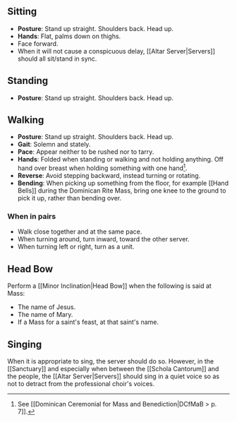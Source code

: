 ## Sitting
- **Posture**: Stand up straight. Shoulders back. Head up.
- **Hands**: Flat, palms down on thighs.
- Face forward.
- When it will not cause a conspicuous delay, [[Altar Server|Servers]] should all sit/stand in sync.

## Standing
- **Posture**: Stand up straight. Shoulders back. Head up.

## Walking
- **Posture**: Stand up straight. Shoulders back. Head up.
- **Gait**: Solemn and stately.
- **Pace**: Appear neither to be rushed nor to tarry.
- **Hands**: Folded when standing or walking and not holding anything. Off hand over breast when holding something with one hand[^hands].
- **Reverse**: Avoid stepping backward, instead turning or rotating.
- **Bending**: When picking up something from the floor, for example [[Hand Bells]] during the Dominican Rite Mass, bring one knee to the ground to pick it up, rather than bending over.

[^hands]: See [[Dominican Ceremonial for Mass and Benediction|DCfMaB > p. 7]].

### When in pairs
- Walk close together and at the same pace.
- When turning around, turn inward, toward the other server.
- When turning left or right, turn as a unit.

## Head Bow
Perform a [[Minor Inclination|Head Bow]] when the following is said at Mass:

- The name of Jesus.
- The name of Mary.
- If a Mass for a saint's feast, at that saint's name.

## Singing
When it is appropriate to sing, the server should do so. However, in the [[Sanctuary]] and especially when between the [[Schola Cantorum]] and the people, the [[Altar Server|Servers]] should sing in a quiet voice so as not to detract from the professional choir's voices.
